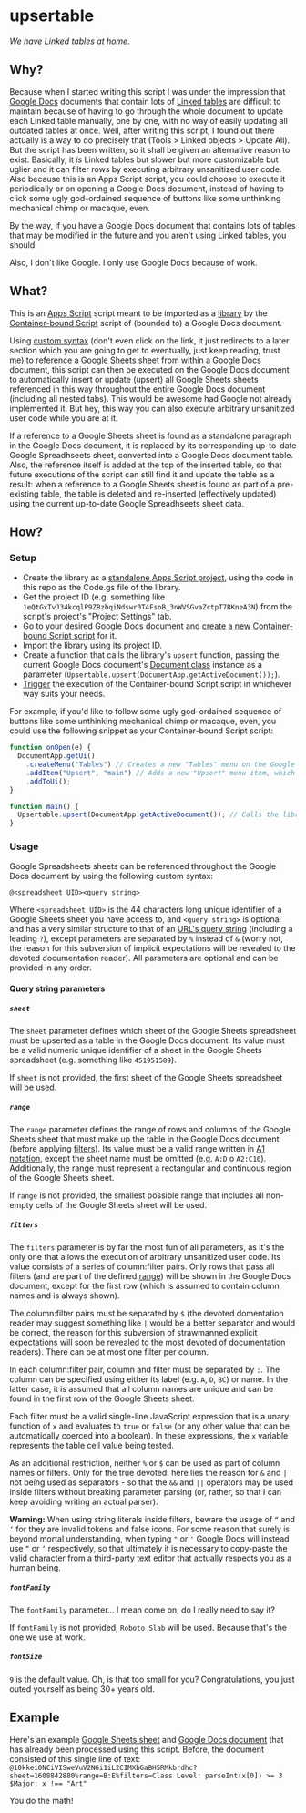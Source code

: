 # upsertable
*We have Linked tables at home.*

## Why?
Because when I started writing this script I was under the impression that [Google Docs](https://en.wikipedia.org/wiki/Google_Docs) documents that contain lots of [Linked tables](https://support.google.com/docs/answer/7009814?hl=en) are difficult to maintain because of having to go through the whole document to update each Linked table manually, one by one, with no way of easily updating all outdated tables at once. Well, after writing this script, I found out there actually is a way to do precisely that (Tools > Linked objects > Update All). But the script has been written, so it shall be given an alternative reason to exist. Basically, it *is* Linked tables but slower but more customizable but uglier and it can filter rows by executing arbitrary unsanitized user code. Also because this is an Apps Script script, you could choose to execute it periodically or on opening a Google Docs document, instead of having to click some ugly god-ordained sequence of buttons like some unthinking mechanical chimp or macaque, even.

By the way, if you have a Google Docs document that contains lots of tables that may be modified in the future and you aren't using Linked tables, you should.

Also, I don't like Google. I only use Google Docs because of work.

## What?
This is an [Apps Script](https://developers.google.com/apps-script) script meant to be imported as a [library](https://developers.google.com/apps-script/guides/libraries) by the [Container-bound Script](https://developers.google.com/apps-script/guides/bound?hl=en) script of (bounded to) a Google Docs document.

Using [custom syntax](#usage) (don't even click on the link, it just redirects to a later section which you are going to get to eventually, just keep reading, trust me) to reference a [Google Sheets](https://en.wikipedia.org/wiki/Google_Sheets) sheet from within a Google Docs document, this script can then be executed on the Google Docs document to automatically insert or update (upsert) all Google Sheets sheets referenced in this way throughout the entire Google Docs document (including all nested tabs). This would be awesome had Google not already implemented it. But hey, this way you can also execute arbitrary unsanitized user code while you are at it.

If a reference to a Google Sheets sheet is found as a standalone paragraph in the Google Docs document, it is replaced by its corresponding up-to-date Google Spreadhseets sheet, converted into a Google Docs document table. Also, the reference itself is added at the top of the inserted table, so that future executions of the script can still find it and update the table as a result: when a reference to a Google Sheets sheet is found as part of a pre-existing table, the table is deleted and re-inserted (effectively updated) using the current up-to-date Google Spreadhseets sheet data.

## How?
### Setup
- Create the library as a [standalone Apps Script project](https://developers.google.com/apps-script/guides/projects#create-standalone), using the code in this repo as the Code.gs file of the library.
- Get the project ID (e.g. something like `1eQtGxTvJ34kcqlP9ZBzbqiNdswr0T4FsoB_3nWVSGvaZctpT7BKneA3N`) from the script's project's "Project Settings" tab.
- Go to your desired Google Docs document and [create a new Container-bound Script script](https://developers.google.com/apps-script/guides/projects#create-from-docs-sheets-slides) for it.
- Import the library using its project ID.
- Create a function that calls the library's `upsert` function, passing the current Google Docs document's [Document class](https://developers.google.com/apps-script/reference/document/document) instance as a parameter (`Upsertable.upsert(DocumentApp.getActiveDocument());`).
- [Trigger](https://developers.google.com/apps-script/guides/triggers) the execution of the Container-bound Script script in whichever way suits your needs.

For example, if you'd like to follow some ugly god-ordained sequence of buttons like some unthinking mechanical chimp or macaque, even, you could use the following snippet as your Container-bound Script script:

```javascript
function onOpen(e) {
  DocumentApp.getUi()
    .createMenu("Tables") // Creates a new "Tables" menu on the Google Docs document toolbar
    .addItem("Upsert", "main") // Adds a new "Upsert" menu item, which calls main when clicked
    .addToUi();
}

function main() {
  Upsertable.upsert(DocumentApp.getActiveDocument()); // Calls the library's upsert function
}
```

### Usage
Google Spreadsheets sheets can be referenced throughout the Google Docs document by using the following custom syntax:

`@<spreadsheet UID><query string>`

Where `<spreadsheet UID>` is the 44 characters long unique identifier of a Google Sheets sheet you have access to, and `<query string>` is optional and has a very similar structure to that of an [URL's query string](https://en.wikipedia.org/wiki/Query_string) (including a leading `?`), except parameters are separated by `%` instead of `&` (worry not, the reason for this subversion of implicit expectations will be revealed to the devoted documentation reader). All parameters are optional and can be provided in any order.

#### Query string parameters
##### `sheet`
The `sheet` parameter defines which sheet of the Google Sheets spreadsheet must be upserted as a table in the Google Docs document.
Its value must be a valid numeric unique identifier of a sheet in the Google Sheets spreadsheet (e.g. something like `451951589`).

If `sheet` is not provided, the first sheet of the Google Sheets spreadsheet will be used.

##### `range`
The `range` parameter defines the range of rows and columns of the Google Sheets sheet that must make up the table in the Google Docs document (before applying [filters](#filters)).
Its value must be a valid range written in [A1 notation](https://developers.google.com/workspace/sheets/api/guides/concepts#expandable-1), except the sheet name must be omitted (e.g. `A:D` o `A2:C10`). Additionally, the range must represent a rectangular and continuous region of the Google Sheets sheet.

If `range` is not provided, the smallest possible range that includes all non-empty cells of the Google Sheets sheet will be used.

##### `filters`
The `filters` parameter is by far the most fun of all parameters, as it's the only one that allows the execution of arbitrary unsanitized user code. Its value consists of a series of column:filter pairs. Only rows that pass all filters (and are part of the defined [range](#range)) will be shown in the Google Docs document, except for the first row (which is assumed to contain column names and is always shown).

The column:filter pairs must be separated by `$` (the devoted domentation reader may suggest something like `|` would be a better separator and would be correct, the reason for this subversion of strawmanned explicit expectations will soon be revealed to the most devoted of documentation readers). There can be at most one filter per column.

In each column:filter pair, column and filter must be separated by `:`. The column can be specified using either its label (e.g. `A`, `D`, `BC`) or name. In the latter case, it is assumed that all column names are unique and can be found in the first row of the Google Sheets sheet.

Each filter must be a valid single-line JavaScript expression that is a unary function of `x` and evaluates to `true` or `false` (or any other value that can be automatically coerced into a boolean). In these expressions, the `x` variable represents the table cell value being tested.

As an additional restriction, neither `%` or `$` can be used as part of column names or filters. Only for the true devoted: here lies the reason for `&` and `|` not being used as separators - so that the `&&` and `||` operators may be used inside filters without breaking parameter parsing (or, rather, so that I can keep avoiding writing an actual parser).

**Warning:** When using string literals inside filters, beware the usage of `“` and `‘` for they are invalid tokens and false icons. For some reason that surely is beyond mortal understanding, when typing `"` or `'` Google Docs will instead use `“` or `‘` respectively, so that ultimately it is necessary to copy-paste the valid character from a third-party text editor that actually respects you as a human being.

##### `fontFamily`
The `fontFamily` parameter... I mean come on, do I really need to say it?

If `fontFamily` is not provided, `Roboto Slab` will be used. Because that's the one we use at work.

##### `fontSize`
`9` is the default value. Oh, is that too small for you? Congratulations, you just outed yourself as being 30+ years old.

## Example
Here's an example [Google Sheets sheet](https://docs.google.com/spreadsheets/d/10kkei0NCiVISweVuV2N6i1iL2CIMXbGaBHSRMkbrdhc?gid=1608842880) and [Google Docs document](https://docs.google.com/document/d/1jm-UC0v4VvNG8Bjn3hKcb9eT5Oeg8XAglVvlH9fFe18) that has already been processed using this script. Before, the document consisted of this single line of text: `@10kkei0NCiVISweVuV2N6i1iL2CIMXbGaBHSRMkbrdhc?sheet=1608842880%range=B:E%filters=Class Level: parseInt(x[0]) >= 3 $Major: x !== "Art"`

You do the math!
